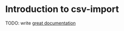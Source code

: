 # Introduction to csv-import

TODO: write [great documentation](http://jacobian.org/writing/what-to-write/)
